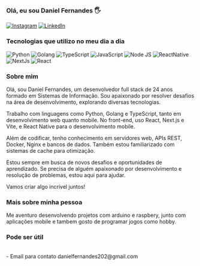 ### Olá, eu sou Daniel Fernandes 🖐️

<!-- [![Blog](https://img.shields.io/website?label=uelinton.com&style=for-the-badge&url=https://uelinton.com)](https://uelinton.com)
[![Youtube](https://img.shields.io/badge/YouTube-FF0000?style=for-the-badge&logo=youtube&logoColor=white)](https://www.youtube.com/channel/UCDDDh46G-SXI6JjlXPW7bUg?sub_confirmation=1) -->
[![Instagram](https://img.shields.io/badge/Instagram-E4405F?style=for-the-badge&logo=instagram&logoColor=white)](https://www.instagram.com/danielfernandes22)
[![LinkedIn](https://img.shields.io/badge/LinkedIn-0077B5?style=for-the-badge&logo=linkedin&logoColor=white)](https://www.linkedin.com/in/daniel-fernandes-dev/)

### Tecnologias que utilizo no meu dia a dia
![Python](https://img.shields.io/badge/python-3670A0?style=for-the-badge&logo=python&logoColor=ffdd54)
![Golang](https://img.shields.io/badge/golang-05d4eb?style=for-the-badge&logo=go&logoColor=white)
![TypeScript](https://img.shields.io/badge/TypeScript-007ACC?style=for-the-badge&logo=typescript&logoColor=white)
![JavaScript](https://img.shields.io/badge/JavaScript-323330?style=for-the-badge&logo=javascript&logoColor=F7DF1E)
![Node JS](https://img.shields.io/badge/Node-288600?style=for-the-badge&logo=javascript&logoColor=F7DF1E)
![ReactNative](https://img.shields.io/badge/React_Native-20232A?style=for-the-badge&logo=react&logoColor=61DAFB)
![NextJs](https://img.shields.io/badge/next.js-000000?style=for-the-badge&logo=nextdotjs&logoColor=white)
![React](https://img.shields.io/badge/React-20232A?style=for-the-badge&logo=react&logoColor=61DAFB)
<br />
### Sobre mim
Olá, sou Daniel Fernandes, um desenvolvedor full stack de 24 anos formado em Sistemas de Informação. Sou apaixonado por resolver desafios na área de desenvolvimento, explorando diversas tecnologias.

Trabalho com linguagens como Python, Golang e TypeScript, tanto em desenvolvimento web quanto mobile. No front-end, uso React, Next.js e Vite, e React Native para o desenvolvimento mobile.

Além de codificar, tenho conhecimento em servidores web, APIs REST, Docker, Nginx e bancos de dados. Também estou familiarizado com sistemas de cache para otimização.

Estou sempre em busca de novos desafios e oportunidades de aprendizado. Se precisa de alguém apaixonado por desenvolvimento e resolução de problemas, estou aqui para ajudar.

Vamos criar algo incrível juntos!

### Mais sobre minha pessoa

Me aventuro desenvolvendo projetos com arduino e raspbery, junto com aplicações mobile e tambem gosto de programar jogos como hobby.
<br />
### Pode ser útil
<br />
- Email para contato danielfernandes202@gmail.com
